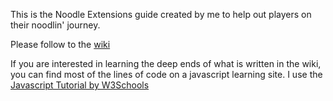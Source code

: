 This is the Noodle Extensions guide created by me to help out players on their noodlin' journey.

Please follow to the [wiki](https://github.com/UGEcko/Noodle-Extensions-Sort-of-guide/wiki)

If you are interested in learning the deep ends of what is written in the wiki, you can find most of the lines of code on a javascript learning site.
I use the [Javascript Tutorial by W3Schools](https://www.w3schools.com/js/default.asp)
